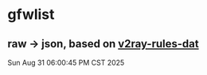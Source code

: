 # gfwlist
## raw -> json, based on [v2ray-rules-dat](https://github.com/Loyalsoldier/v2ray-rules-dat)
Sun Aug 31 06:00:45 PM CST 2025

